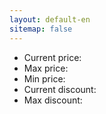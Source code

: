 ```yaml
---
layout: default-en
sitemap: false
---
```


<div id="product"></div>
<div id="image"></div>

<ul>
	<li><div class="productDetail">Current price:</div> <div id="price"></div></li>
	<li><div class="productDetail">Max price:</div> <div id="maxprice"></div></li>
	<li><div class="productDetail">Min price:</div> <div id="minprice"></div></li>	
	<li><div class="productDetail">Current discount:</div> <div class="discount" id="discount"></div></li>
	<li><div class="productDetail">Max discount:</div> <div id="maxdiscount"></div></li>
</ul>

<div id="diagram"></div>


<script>
	window.addEventListener("load", function(){
		urlParams = new URLSearchParams(window.location.search);
		
		product = urlParams.get('product')
		brand = urlParams.get('brand')
		category = urlParams.get('category')
		price = urlParams.get('price')
		maxprice = urlParams.get('maxprice')
		minprice = urlParams.get('minprice')

		document.getElementById("product").innerHTML = "<a href='https://www.yoox.com/uk/" + product + "/item'>" + brand + " - " + category + "</a>";
		document.getElementById("image").innerHTML = "<img src='https://www.yoox.com/images/items/11/" + product + "_14_f.jpg?width=90&amp;height=115&amp;impolicy=crop&amp;gravity=Center' width='90' height='115'/>";
		document.getElementById("diagram").innerHTML = "<img style='border: 1px solid #555; margin: 0;' src='graphs/" + product + ".jpg' width='400'/>"

		document.getElementById("price").innerHTML = parseFloat(price).toLocaleString('en-GB', { style: 'currency', currency: 'GBP' })
		document.getElementById("maxprice").innerHTML = parseFloat(maxprice).toLocaleString('en-GB', { style: 'currency', currency: 'GBP' })
		document.getElementById("minprice").innerHTML = parseFloat(minprice).toLocaleString('en-GB', { style: 'currency', currency: 'GBP' })
	
		if(parseFloat(price) < parseFloat(maxprice)) {
			document.getElementById("discount").innerHTML = (parseFloat(maxprice) - parseFloat(price)).toLocaleString('en-GB', { style: 'currency', currency: 'GBP' })
		} else {
			document.getElementById("discount").innerHTML = "None"
			document.getElementById("discount").classList.remove("discount");
		}

		if(parseFloat(minprice) < parseFloat(maxprice)) {
			document.getElementById("maxdiscount").innerHTML = (parseFloat(maxprice) - parseFloat(minprice)).toLocaleString('en-GB', { style: 'currency', currency: 'GBP' })
		} else {
			document.getElementById("maxdiscount").innerHTML = "None"
		}		
	});
</script>